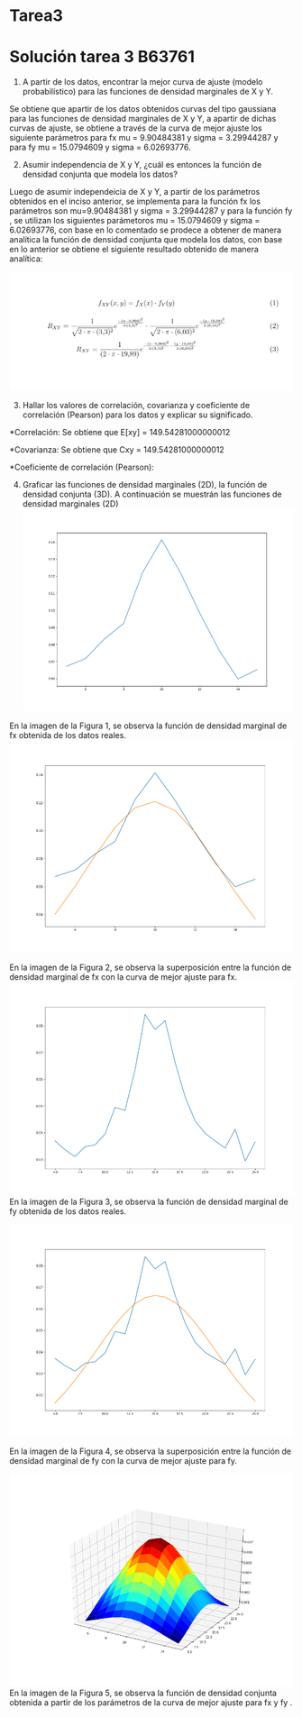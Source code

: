 # Tarea3
Solución tarea 3 B63761
=======================

1) A partir de los datos, encontrar la mejor curva de ajuste (modelo probabilístico) para las funciones de densidad marginales de X y Y.

Se obtiene que apartir de los datos obtenidos curvas del tipo gaussiana para las funciones de densidad marginales de X y Y, a apartir de dichas curvas de ajuste, se obtiene a través de la curva de mejor ajuste los siguiente parámetros para fx mu = 9.90484381 y sigma = 3.29944287 y para fy mu = 15.0794609 y sigma = 6.02693776.

2) Asumir independencia de X y Y, ¿cuál es entonces la función de densidad conjunta que modela los datos?

Luego de asumir independeicia de X y Y, a partir de los parámetros obtenidos en el inciso anterior, se implementa para la función fx los parámetros son mu=9.90484381 y sigma = 3.29944287 y para la función fy , se utilizan los siguientes parámetoros mu = 15.0794609 y sigma = 6.02693776, con base en lo comentado se prodece a obtener de manera analítica la función de densidad conjunta que modela los datos, con base en lo anterior se obtiene el siguiente resultado obtenido de manera analítica:

![abc](abc.png)

3) Hallar los valores de correlación, covarianza y coeficiente de correlación (Pearson) para los datos y explicar su significado.

*Correlación: Se obtiene que E[xy]  = 149.54281000000012

*Covarianza: Se obtiene que Cxy  = 149.54281000000012

*Coeficiente de correlación (Pearson):


4) Graficar las funciones de densidad marginales (2D), la función de densidad conjunta (3D).
A continuación se muestrán las funciones de densidad marginales (2D)
![c](c.png)

En la imagen de la Figura 1, se observa la función de densidad marginal de fx obtenida de los datos reales.
![b](b.png)

En la imagen de la Figura 2, se observa la superposición entre la función de densidad marginal de fx con la curva de mejor ajuste para fx.
![f](f.png)
En la imagen de la Figura 3, se observa la función de densidad marginal de fy obtenida de los datos reales.

![d](d.png)

En la imagen de la Figura 4, se observa la superposición entre la función de densidad marginal de fy con la curva de mejor ajuste para fy.

![e](e.png)
En la imagen de la Figura 5, se observa la función de densidad conjunta obtenida a partir de los parámetros de la curva de mejor ajuste para fx y fy .








